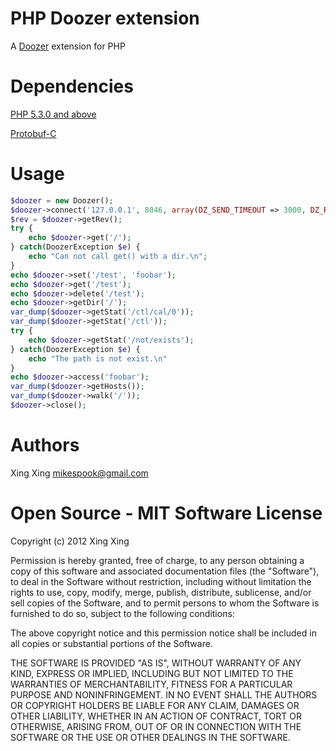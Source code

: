 PHP Doozer extension
==========

A [Doozer](https://github.com/ha/doozerd) extension for PHP

Dependencies
============

[PHP 5.3.0 and above](http://www.php.net)

[Protobuf-C](http://code.google.com/p/protobuf-c/)

Usage
=====

```php
$doozer = new Doozer();
$doozer->connect('127.0.0.1', 8046, array(DZ_SEND_TIMEOUT => 3000, DZ_RECEIVE_TIMEOUT => 3000));
$rev = $doozer->getRev();
try {
    echo $doozer->get('/');
} catch(DoozerException $e) {
    echo "Can not call get() with a dir.\n";
}
echo $doozer->set('/test', 'foobar');
echo $doozer->get('/test');
echo $doozer->delete('/test');
echo $doozer->getDir('/');
var_dump($doozer->getStat('/ctl/cal/0'));
var_dump($doozer->getStat('/ctl'));
try {
    echo $doozer->getStat('/not/exists');
} catch(DoozerException $e) {
    echo "The path is not exist.\n"
}
echo $doozer->access('foobar');
var_dump($doozer->getHosts());
var_dump($doozer->walk('/'));
$doozer->close();
```

Authors
=======
Xing Xing <mikespook@gmail.com>

Open Source - MIT Software License
==================================
Copyright (c) 2012 Xing Xing

Permission is hereby granted, free of charge, to any person obtaining a copy of this software and associated documentation files (the "Software"), to deal in the Software without restriction, including without limitation the rights to use, copy, modify, merge, publish, distribute, sublicense, and/or sell copies of the Software, and to permit persons to whom the Software is furnished to do so, subject to the following conditions:

The above copyright notice and this permission notice shall be included in all copies or substantial portions of the Software.

THE SOFTWARE IS PROVIDED "AS IS", WITHOUT WARRANTY OF ANY KIND, EXPRESS OR IMPLIED, INCLUDING BUT NOT LIMITED TO THE WARRANTIES OF MERCHANTABILITY, FITNESS FOR A PARTICULAR PURPOSE AND NONINFRINGEMENT. IN NO EVENT SHALL THE AUTHORS OR COPYRIGHT HOLDERS BE LIABLE FOR ANY CLAIM, DAMAGES OR OTHER LIABILITY, WHETHER IN AN ACTION OF CONTRACT, TORT OR OTHERWISE, ARISING FROM, OUT OF OR IN CONNECTION WITH THE SOFTWARE OR THE USE OR OTHER DEALINGS IN THE SOFTWARE.
